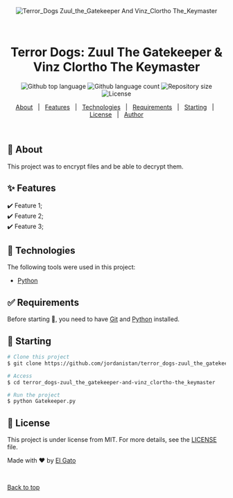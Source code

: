 <div align="center" id="top"> 
  <img src="./.github/app.gif" alt="Terror_Dogs Zuul_the_Gatekeeper And Vinz_Clortho The_Keymaster" />

  &#xa0;

  <!-- <a href="https://terror_dogszuul_the_gatekeeperandvinz_clorthothe_keymaster.netlify.app">Demo</a> -->
</div>

<h1 align="center">Terror Dogs: Zuul The Gatekeeper &  Vinz Clortho The Keymaster</h1>

<p align="center">
  <img alt="Github top language" src="https://img.shields.io/github/languages/top/jordanistan/terror_dogs-zuul_the_gatekeeper-and-vinz_clortho-the_keymaster?color=56BEB8">

  <img alt="Github language count" src="https://img.shields.io/github/languages/count/jordanistan/terror_dogs-zuul_the_gatekeeper-and-vinz_clortho-the_keymaster?color=56BEB8">

  <img alt="Repository size" src="https://img.shields.io/github/repo-size/jordanistan/terror_dogs-zuul_the_gatekeeper-and-vinz_clortho-the_keymaster?color=56BEB8">

  <img alt="License" src="https://img.shields.io/github/license/jordanistan/terror_dogs-zuul_the_gatekeeper-and-vinz_clortho-the_keymaster?color=56BEB8">

  <!-- <img alt="Github issues" src="https://img.shields.io/github/issues/jordanistan/terror_dogs-zuul_the_gatekeeper-and-vinz_clortho-the_keymaster?color=56BEB8" /> -->

  <!-- <img alt="Github forks" src="https://img.shields.io/github/forks/jordanistan/terror_dogs-zuul_the_gatekeeper-and-vinz_clortho-the_keymaster?color=56BEB8" /> -->

  <!-- <img alt="Github stars" src="https://img.shields.io/github/stars/jordanistan/terror_dogs-zuul_the_gatekeeper-and-vinz_clortho-the_keymaster?color=56BEB8" /> -->
</p>

<!-- Status -->

<!-- <h4 align="center"> 
	🚧  Terror_Dogs Zuul_the_Gatekeeper And Vinz_Clortho The_Keymaster 🚀 Under construction...  🚧
</h4> 

<hr> -->

<p align="center">
  <a href="#dart-about">About</a> &#xa0; | &#xa0; 
  <a href="#sparkles-features">Features</a> &#xa0; | &#xa0;
  <a href="#rocket-technologies">Technologies</a> &#xa0; | &#xa0;
  <a href="#white_check_mark-requirements">Requirements</a> &#xa0; | &#xa0;
  <a href="#checkered_flag-starting">Starting</a> &#xa0; | &#xa0;
  <a href="#memo-license">License</a> &#xa0; | &#xa0;
  <a href="https://github.com/jordanistan" target="_blank">Author</a>
</p>

<br>

## :dart: About ##

This project was to encrypt files and be able to decrypt them. 

## :sparkles: Features ##

:heavy_check_mark: Feature 1;\
:heavy_check_mark: Feature 2;\
:heavy_check_mark: Feature 3;

## :rocket: Technologies ##

The following tools were used in this project:

- [Python](https://www.python.org/)


## :white_check_mark: Requirements ##

Before starting :checkered_flag:, you need to have [Git](https://git-scm.com) and [Python](https://www.python.org/) installed.

## :checkered_flag: Starting ##

```bash
# Clone this project
$ git clone https://github.com/jordanistan/terror_dogs-zuul_the_gatekeeper-and-vinz_clortho-the_keymaster

# Access
$ cd terror_dogs-zuul_the_gatekeeper-and-vinz_clortho-the_keymaster

# Run the project
$ python Gatekeeper.py

```

## :memo: License ##

This project is under license from MIT. For more details, see the [LICENSE](LICENSE.md) file.


Made with :heart: by <a href="https://github.com/jordanistan" target="_blank">El Gato</a>

&#xa0;

<a href="#top">Back to top</a>
